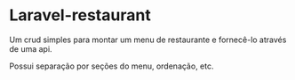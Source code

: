 
<h1>Laravel-restaurant</h1>

<p>
Um crud simples para montar um menu de restaurante e fornecê-lo através de uma api.
</p>

<p>
Possui separação por seções do menu, ordenação, etc.
</p>
